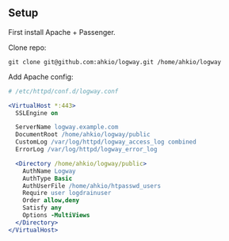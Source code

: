 ## Setup

First install Apache + Passenger.

Clone repo:
```
git clone git@github.com:ahkio/logway.git /home/ahkio/logway
```

Add Apache config:
```apache
# /etc/httpd/conf.d/logway.conf

<VirtualHost *:443>
  SSLEngine on

  ServerName logway.example.com
  DocumentRoot /home/ahkio/logway/public
  CustomLog /var/log/httpd/logway_access_log combined
  ErrorLog /var/log/httpd/logway_error_log

  <Directory /home/ahkio/logway/public>
    AuthName Logway
    AuthType Basic
    AuthUserFile /home/ahkio/htpasswd_users
    Require user logdrainuser
    Order allow,deny
    Satisfy any
    Options -MultiViews
  </Directory>
</VirtualHost>
```
